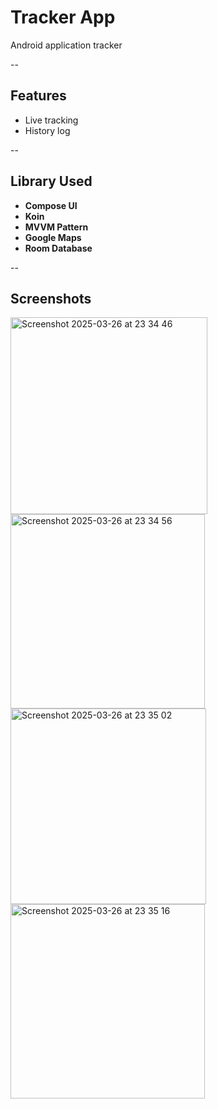 # Tracker App
 Android application tracker
 
--

##  Features
 - Live tracking
 - History log

--

## Library Used
- **Compose UI**
- **Koin** 
- **MVVM Pattern**
- **Google Maps** 
- **Room Database** 

--

## Screenshots
<img width="315" alt="Screenshot 2025-03-26 at 23 34 46" src="https://github.com/user-attachments/assets/23ac0dee-d04a-47f6-8433-5939b309b683" />
<img width="311" alt="Screenshot 2025-03-26 at 23 34 56" src="https://github.com/user-attachments/assets/68e3dda8-1188-4baa-b5d2-645e28fdbfd0" />
<img width="313" alt="Screenshot 2025-03-26 at 23 35 02" src="https://github.com/user-attachments/assets/7fb81f9c-c640-4fc8-a78c-3ce2aa279c11" />
<img width="311" alt="Screenshot 2025-03-26 at 23 35 16" src="https://github.com/user-attachments/assets/64c00529-2a89-4141-9e74-a2eee5719fd4" />

